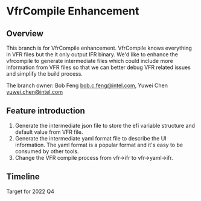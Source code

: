 # VfrCompile Enhancement 
## Overview
This branch is for VfrCompile enhancement. VfrCompile knows everything in VFR files but the it only output IFR binary. We'd like to enhance the vfrcompile to generate intermediate files which could include more information from VFR files so that we can better debug VFR related issues and simplify the build process.

The branch owner: Bob Feng <bob.c.feng@intel.com>, Yuwei Chen <yuwei.chen@intel.com>

## Feature introduction
1. Generate the intermediate json file to store the efi variable structure and default value from VFR file.
2. Generate the intermediate yaml format file to describe the UI information. The yaml format is a popular format and it's easy to be consumed by other tools.
3. Change the VFR compile process from vfr->ifr to vfr->yaml->ifr.

## Timeline
Target for 2022 Q4